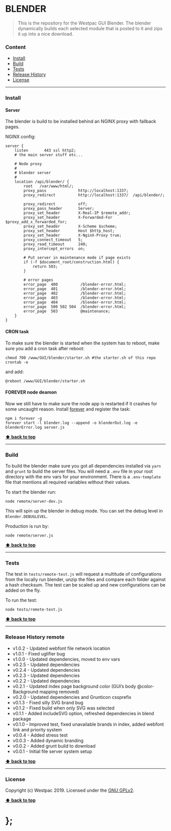 BLENDER
=======

> This is the repository for the Westpac GUI Blender. The blender dynamically builds each selected module that is posted to it and zips it up into a nice
> download.


### Content

* [Install](#install)
* [Build](#build)
* [Tests](#tests)
* [Release History](#release-history-remote)
* [License](#license)


----------------------------------------------------------------------------------------------------------------------------------------------------------------


### Install

#### Server

The blender is build to be installed behind an NGINX proxy with fallback pages.

NGINX config:

```shell
server {
	listen       443 ssl http2;
	# the main server stuff etc...

	# Node proxy
	#
	# blender server
	#
	location /api/blender/ {
		root   /var/www/html/;
		proxy_pass              http://localhost:1337;
		proxy_redirect          http://localhost:1337/  /api/blender/;

		proxy_redirect          off;
		proxy_pass_header       Server;
		proxy_set_header        X-Real-IP $remote_addr;
		proxy_set_header        X-Forwarded-For $proxy_add_x_forwarded_for;
		proxy_set_header        X-Scheme $scheme;
		proxy_set_header        Host $http_host;
		proxy_set_header        X-NginX-Proxy true;
		proxy_connect_timeout   5;
		proxy_read_timeout      240;
		proxy_intercept_errors  on;

		# Put server in maintenance mode if page exists
		if (-f $document_root/construction.html) {
			return 503;
		}

		# error pages
		error_page  400          /blender-error.html;
		error_page  401          /blender-error.html;
		error_page  402          /blender-error.html;
		error_page  403          /blender-error.html;
		error_page  404          /blender-error.html;
		error_page  500 502 504  /blender-error.html;
		error_page  503          @maintenance;
	}
}
```

#### CRON task

To make sure the blender is started when the system has to reboot, make sure you add a cron task after reboot:

```shell
chmod 700 /www/GUI/blender/starter.sh #the starter.sh of this repo
crontab -e
```

and add:

```shell
@reboot /www/GUI/blender/starter.sh
```

#### FOREVER node deamon

Now we still have to make sure the node app is restarted if it crashes for some uncaught reason. Install [forever](https://github.com/foreverjs/forever) and
register the task:

```shell
npm i forever -g
forever start -l blender.log --append -o blenderOut.log -e blenderError.log server.js
```


**[⬆ back to top](#content)**


----------------------------------------------------------------------------------------------------------------------------------------------------------------


### Build

To build the blender make sure you got all dependencies installed via `yarn` and `grunt` to build the server files.
You will need a `.env` file in your root directory with the env vars for your environment. There is a `.env-template` file that mentions all required variables without their values.

To start the blender run:

```shell
node remote/server-dev.js
```

This will spin up the blender in debug mode. You can set the debug level in `Blender.DEBUGLEVEL`.

Production is run by:

```shell
node remote/server.js
```


**[⬆ back to top](#content)**


----------------------------------------------------------------------------------------------------------------------------------------------------------------


### Tests

The test in `tests/remote-test.js` will request a multitude of configurations from the locally run blender, unzip the files and compare each folder against
a hash checksum. The test can be scaled up and new configurations can be added on the fly.

To run the test:

```shell
node tests/remote-test.js
```


**[⬆ back to top](#content)**


----------------------------------------------------------------------------------------------------------------------------------------------------------------


### Release History remote

- v1.0.2 - Updated webfont file network location 
- v1.0.1 - Fixed uglifier bug
- v1.0.0 - Updated dependencies, moved to env vars
- v0.2.5 - Updated dependencies
- v0.2.4 - Updated dependencies
- v0.2.3 - Updated dependencies
- v0.2.2 - Updated dependencies
- v0.2.1 - Updated index page background color (GUI’s body @color-Background mapping removed)
- v0.2.0 - Updated dependencies and Grunticon cssprefix
- v0.1.3 - Fixed silly SVG brand bug
- v0.1.2 - Fixed build when only SVG was selected
- v0.1.1 - Added includeSVG option, refreshed dependencies in blend package
- v0.1.0 - Improved test, fixed unavailable brands in index, added webfont link and priority system
- v0.0.4 - Added stress test
- v0.0.3 - Added dynamic branding
- v0.0.2 - Added grunt build to download
- v0.0.1 - Initial file server system setup

**[⬆ back to top](#content)**


----------------------------------------------------------------------------------------------------------------------------------------------------------------


### License

Copyright (c) Westpac 2019. Licensed under the [GNU GPLv2](https://raw.githubusercontent.com/WestpacCXTeam/blender/master/LICENSE).

**[⬆ back to top](#content)**

# };

